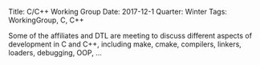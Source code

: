 Title: C/C++ Working Group
Date: 2017-12-1
Quarter: Winter
Tags: WorkingGroup, C, C++

Some of the affiliates and DTL are meeting to discuss different
aspects  of development in C and C++, including make, cmake,
compilers, linkers, loaders, debugging, OOP, ...

